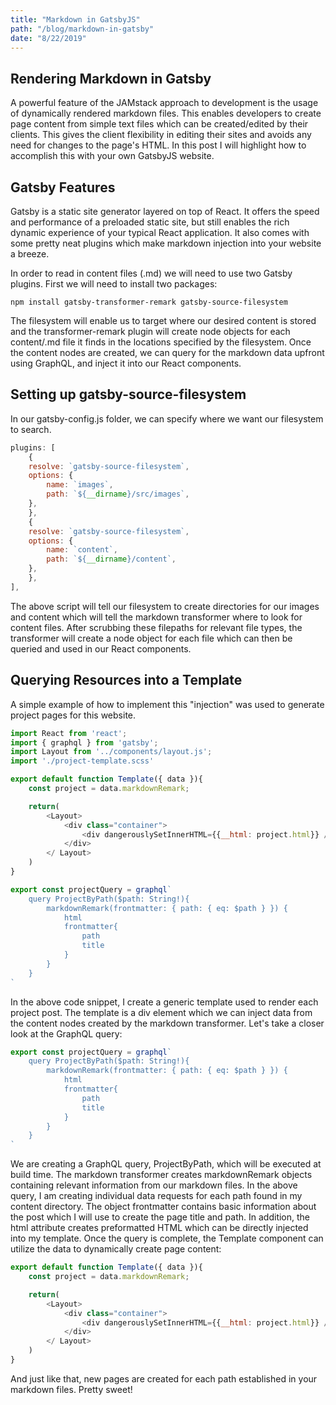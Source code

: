 ```yaml
---
title: "Markdown in GatsbyJS"
path: "/blog/markdown-in-gatsby"
date: "8/22/2019"
---
```


## Rendering Markdown in Gatsby
A powerful feature of the JAMstack approach to development is the usage of dynamically rendered markdown files. This enables developers to create page content from simple text files which can be created/edited by their clients. This gives the client flexibility in editing their sites and avoids any need for changes to the page's HTML. In this post I will highlight how to accomplish this with your own GatsbyJS website.

## Gatsby Features
Gatsby is a static site generator layered on top of React. It offers the speed and performance of a preloaded static site, but still enables the rich dynamic experience of your typical React application. It also comes with some pretty neat plugins which make markdown injection into your website a breeze.

In order to read in content files (.md) we will need to use two Gatsby plugins. First we will need to install two packages:    

`npm install gatsby-transformer-remark gatsby-source-filesystem`    

 The filesystem will enable us to target where our desired content is stored and the transformer-remark plugin will create node objects for each content/.md file it finds in the locations specified by the filesystem. Once the content nodes are created, we can query for the markdown data upfront using GraphQL, and inject it into our React components.

## Setting up gatsby-source-filesystem
In our gatsby-config.js folder, we can specify where we want our filesystem to search. 

```javascript
plugins: [
    {
    resolve: `gatsby-source-filesystem`,
    options: {
        name: `images`,
        path: `${__dirname}/src/images`,
    },
    },
    {
    resolve: `gatsby-source-filesystem`,
    options: {
        name: `content`,
        path: `${__dirname}/content`,
    },
    },
],
```

The above script will tell our filesystem to create directories for our images and content which will tell the markdown transformer where to look for content files. After scrubbing these filepaths for relevant file types, the transformer will create a node object for each file which can then be queried and used in our React components.

## Querying Resources into a Template
A simple example of how to implement this "injection" was used to generate project pages for this website.

```javascript
import React from 'react';
import { graphql } from 'gatsby';
import Layout from '../components/layout.js';
import './project-template.scss'

export default function Template({ data }){
    const project = data.markdownRemark;

    return(
        <Layout>
            <div class="container">
                <div dangerouslySetInnerHTML={{__html: project.html}} />
            </div>
        </ Layout>
    )
}

export const projectQuery = graphql`
    query ProjectByPath($path: String!){
        markdownRemark(frontmatter: { path: { eq: $path } }) {
            html
            frontmatter{
                path
                title
            }
        }
    }
`
```

In the above code snippet, I create a generic template used to render each project post. The template is a div element which we can inject data from the content nodes created by the markdown transformer.  Let's take a closer look at the GraphQL query:

```javascript
export const projectQuery = graphql`
    query ProjectByPath($path: String!){
        markdownRemark(frontmatter: { path: { eq: $path } }) {
            html
            frontmatter{
                path
                title
            }
        }
    }
`
```

We are creating a GraphQL query, ProjectByPath, which will be executed at build time. The markdown transformer creates markdownRemark objects containing relevant information from our markdown files. In the above query, I am creating individual data requests for each path found in my content directory. The object frontmatter contains basic information about the post which I will use to create the page title and path. In addition, the html attribute creates preformatted HTML which can be directly injected into my template. Once the query is complete, the Template component can utilize the data to dynamically create page content:

```javascript
export default function Template({ data }){
    const project = data.markdownRemark;

    return(
        <Layout>
            <div class="container">
                <div dangerouslySetInnerHTML={{__html: project.html}} />
            </div>
        </ Layout>
    )
}
```

And just like that, new pages are created for each path established in your markdown files. Pretty sweet!